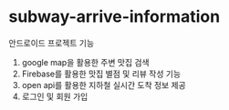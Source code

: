 # subway-arrive-information
안드로이드 프로젝트
기능
1. google map을 활용한 주변 맛집 검색
2. Firebase를 활용한 맛집 별점 및 리뷰 작성 기능
3. open api를 활용한 지하철 실시간 도착 정보 제공
4. 로그인 및 회원 가입
